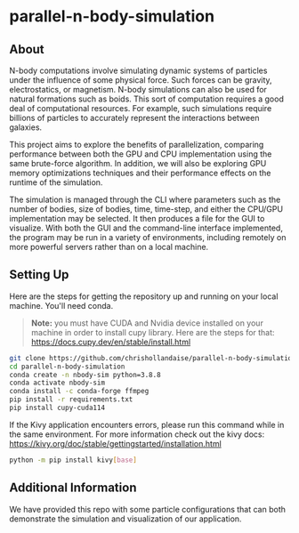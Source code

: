 # parallel-n-body-simulation

## About
N-body computations involve simulating dynamic systems of particles under the influence of some physical force. Such forces can be gravity, electrostatics, or magnetism. N-body simulations can also be used for natural formations such as boids. This sort of computation requires a good deal of computational resources. For example, such simulations require billions of particles to accurately represent the interactions between galaxies.

This project aims to explore the benefits of parallelization, comparing performance between both the GPU and CPU implementation using the same brute-force algorithm. In addition, we will also be exploring GPU memory optimizations techniques and their performance effects on the runtime of the simulation.

The simulation is managed through the CLI where parameters such as the number of bodies, size of bodies, time, time-step, and either the CPU/GPU implementation may be selected. It then produces a file for the GUI to visualize. With both the GUI and the command-line interface implemented, the program may be run in a variety of environments, including remotely on more powerful servers rather than on a local machine.

## Setting Up

Here are the steps for getting the repository up and running on your local machine. You'll need conda.

>**Note:** you must have CUDA and Nvidia device installed on your machine in order to install cupy library. Here are the steps for that:
https://docs.cupy.dev/en/stable/install.html

```bash
git clone https://github.com/chrishollandaise/parallel-n-body-simulation.git
cd parallel-n-body-simulation
conda create -n nbody-sim python=3.8.8
conda activate nbody-sim
conda install -c conda-forge ffmpeg
pip install -r requirements.txt
pip install cupy-cuda114
```
If the Kivy application encounters errors, please run this command while in the same environment. For more information
check out the kivy docs: https://kivy.org/doc/stable/gettingstarted/installation.html
```bash
python -m pip install kivy[base]
```

## Additional Information
We have provided this repo with some particle configurations that can both demonstrate the simulation and visualization of our application.